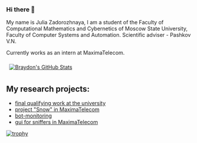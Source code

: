### Hi there 👋

My name is Julia Zadorozhnaya, I am a student of the Faculty of Computational Mathematics and Cybernetics of Moscow State University, Faculty of Computer Systems and Automation. Scientific adviser - Pashkov V.N. 

Currently works as an intern at MaximaTelecom.

<a href="https://github.com/juliazadorozhnaya">
  <img align="center" style="margin:0.5rem" src="https://github-readme-stats.vercel.app/api?username=juliazadorozhnaya&show_icons=true&line_height=27&count_private=true&title_color=ffffff&text_color=c9cacc&icon_color=4AB097&bg_color=1A2B34" alt="Braydon's GitHub Stats" />
</a>

## My research projects:
- [final qualifying work at the university](https://github.com/juliazadorozhnaya/Final_graduate_work)
- [project "Snow" in MaximaTelecom](https://github.com/juliazadorozhnaya/project_snow_maxima)
- [bot-monitoring](https://github.com/juliazadorozhnaya/Monitoring_bot)
- [gui for sniffers in MaximaTelecom](https://github.com/juliazadorozhnaya/Sniffer_dev_Maxima)

[![trophy](https://github-profile-trophy.vercel.app/?username=juliazadorozhnaya)](https://github.com/ryo-ma/github-profile-trophy)
      

<!--
**juliazadorozhnaya/juliazadorozhnaya** is a ✨ _special_ ✨ repository because its `README.md` (this file) appears on your GitHub profile.


uses: Platane/snk@v2
  with:
    # github user name to read the contribution graph from (**required**)
    # using action context var `github.repository_owner` or specified user
    github_user_name: ${{ github.repository_owner }}

    # list of files to generate.
    # one file per line. Each output can be customized with options as query string.
    #
    #  supported options:
    #  - palette:     A preset of color, one of [github, github-dark, github-light]
    #  - color_snake: Color of the snake
    #  - color_dots:  Coma separated list of dots color.
    #                 The first one is 0 contribution, then it goes from the low contribution to the highest.
    #                 Exactly 5 colors are expected.
    outputs: |
      dist/github-snake.svg
      dist/github-snake-dark.svg?palette=github-dark
      dist/ocean.gif?color_snake=orange&color_dots=#bfd6f6,#8dbdff,#64a1f4,#4b91f1,#3c7dd9

Here are some ideas to get you started:

- 🔭 I’m currently working on ...
- 🌱 I’m currently learning ...
- 👯 I’m looking to collaborate on ...
- 🤔 I’m looking for help with ...
- 💬 Ask me about ...
- 📫 How to reach me: ...
- 😄 Pronouns: ...
- ⚡ Fun fact: ...
-->
